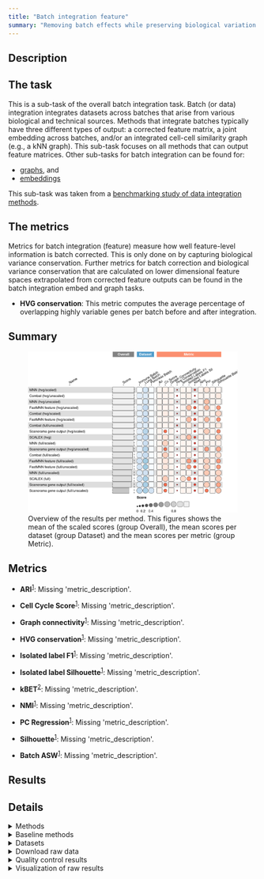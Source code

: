 ```yaml
---
title: "Batch integration feature"
summary: "Removing batch effects while preserving biological variation (feature output)"
---
```


<script src="index_files/libs/htmlwidgets-1.5.4/htmlwidgets.js"></script>
<link href="index_files/libs/datatables-css-0.0.0/datatables-crosstalk.css" rel="stylesheet" />
<script src="index_files/libs/datatables-binding-0.25/datatables.js"></script>
<script src="index_files/libs/jquery-3.6.0/jquery-3.6.0.min.js"></script>
<link href="index_files/libs/dt-core-1.11.3/css/jquery.dataTables.min.css" rel="stylesheet" />
<link href="index_files/libs/dt-core-1.11.3/css/jquery.dataTables.extra.css" rel="stylesheet" />
<script src="index_files/libs/dt-core-1.11.3/js/jquery.dataTables.min.js"></script>
<link href="index_files/libs/dt-ext-select-1.11.3/css/select.dataTables.min.css" rel="stylesheet" />
<script src="index_files/libs/dt-ext-select-1.11.3/js/dataTables.select.min.js"></script>
<link href="index_files/libs/dt-ext-searchpanes-1.11.3/css/searchPanes.dataTables.min.css" rel="stylesheet" />
<script src="index_files/libs/dt-ext-searchpanes-1.11.3/js/dataTables.searchPanes.min.js"></script>
<script src="index_files/libs/jszip-1.11.3/jszip.min.js"></script>
<link href="index_files/libs/dt-ext-buttons-1.11.3/css/buttons.dataTables.min.css" rel="stylesheet" />
<script src="index_files/libs/dt-ext-buttons-1.11.3/js/dataTables.buttons.min.js"></script>
<script src="index_files/libs/dt-ext-buttons-1.11.3/js/buttons.html5.min.js"></script>
<script src="index_files/libs/dt-ext-buttons-1.11.3/js/buttons.colVis.min.js"></script>
<script src="index_files/libs/dt-ext-buttons-1.11.3/js/buttons.print.min.js"></script>
<link href="index_files/libs/crosstalk-1.2.0/css/crosstalk.min.css" rel="stylesheet" />
<script src="index_files/libs/crosstalk-1.2.0/js/crosstalk.min.js"></script>
<script src="index_files/libs/kePrint-0.0.1/kePrint.js"></script>
<link href="index_files/libs/lightable-0.0.1/lightable.css" rel="stylesheet" />


## Description

<!--- TODO: add links --->

## The task

This is a sub-task of the overall batch integration task. Batch (or data) integration
integrates datasets across batches that arise from various biological and technical
sources. Methods that integrate batches typically have three different types of output:
a corrected feature matrix, a joint embedding across batches, and/or an integrated
cell-cell similarity graph (e.g., a kNN graph). This sub-task focuses on all methods
that can output feature matrices. Other sub-tasks for batch integration can be found
for:

-   [graphs](../batch_integration_graph/), and
-   [embeddings](../batch_integration_embed/)

This sub-task was taken from a [benchmarking study of data integration
methods](https://openproblems.bio/bibliography#luecken2022benchmarking).

## The metrics

Metrics for batch integration (feature) measure how well feature-level information is
batch corrected. This is only done on by capturing biological variance conservation.
Further metrics for batch correction and biological variance conservation that are
calculated on lower dimensional feature spaces extrapolated from corrected feature
outputs can be found in the batch integration embed and graph tasks.

-   **HVG conservation**: This metric computes the average percentage of overlapping
    highly variable genes per batch before and after integration.

## Summary

<figure>
<img src="index.markdown_strict_files/figure-markdown_strict/summary-1.png" width="929" alt="Overview of the results per method. This figures shows the mean of the scaled scores (group Overall), the mean scores per dataset (group Dataset) and the mean scores per metric (group Metric)." />
<figcaption aria-hidden="true">Overview of the results per method. This figures shows the mean of the scaled scores (group Overall), the mean scores per dataset (group Dataset) and the mean scores per metric (group Metric).</figcaption>
</figure>

## Metrics

-   **ARI**<sup><a href="/bibliography#luecken2022benchmarking" target="_blank">1</a></sup>: Missing 'metric_description'.

<!-- -->

-   **Cell Cycle Score**<sup><a href="/bibliography#luecken2022benchmarking" target="_blank">1</a></sup>: Missing 'metric_description'.

<!-- -->

-   **Graph connectivity**<sup><a href="/bibliography#luecken2022benchmarking" target="_blank">1</a></sup>: Missing 'metric_description'.

<!-- -->

-   **HVG conservation**<sup><a href="/bibliography#luecken2022benchmarking" target="_blank">1</a></sup>: Missing 'metric_description'.

<!-- -->

-   **Isolated label F1**<sup><a href="/bibliography#luecken2022benchmarking" target="_blank">1</a></sup>: Missing 'metric_description'.

<!-- -->

-   **Isolated label Silhouette**<sup><a href="/bibliography#luecken2022benchmarking" target="_blank">1</a></sup>: Missing 'metric_description'.

<!-- -->

-   **kBET**<sup><a href="/bibliography#bttner2018test" target="_blank">2</a></sup>: Missing 'metric_description'.

<!-- -->

-   **NMI**<sup><a href="/bibliography#luecken2022benchmarking" target="_blank">1</a></sup>: Missing 'metric_description'.

<!-- -->

-   **PC Regression**<sup><a href="/bibliography#luecken2022benchmarking" target="_blank">1</a></sup>: Missing 'metric_description'.

<!-- -->

-   **Silhouette**<sup><a href="/bibliography#luecken2022benchmarking" target="_blank">1</a></sup>: Missing 'metric_description'.

<!-- -->

-   **Batch ASW**<sup><a href="/bibliography#luecken2022benchmarking" target="_blank">1</a></sup>: Missing 'metric_description'.

## Results

<div id="htmlwidget-b4e0e3ae379d12f8e952" style="width:100%;height:auto;" class="datatables html-widget"></div>
<script type="application/json" data-for="htmlwidget-b4e0e3ae379d12f8e952">{"x":{"filter":"none","vertical":false,"extensions":["Select","SearchPanes","Buttons"],"caption":"<caption>Results table of the scores per method, dataset and metric (after scaling). Use the filters to make a custom subselection of methods and datasets. The \"Overall mean\" dataset is the mean value across all datasets.<\/caption>","data":[["Combat (hvg/unscaled) <sup><a href=\"/bibliography#hansen2012removing\" target=\"_blank\">3<\/a><\/sup>","MNN (hvg/scaled) <sup><a href=\"/bibliography#haghverdi2018batch\" target=\"_blank\">4<\/a><\/sup>","FastMNN feature (hvg/unscaled) <sup><a href=\"/bibliography#lun2019fastmnn\" target=\"_blank\">5<\/a><\/sup>","MNN (hvg/unscaled) <sup><a href=\"/bibliography#haghverdi2018batch\" target=\"_blank\">4<\/a><\/sup>","FastMNN feature (hvg/scaled) <sup><a href=\"/bibliography#lun2019fastmnn\" target=\"_blank\">5<\/a><\/sup>","SCALEX (hvg) <sup><a href=\"/bibliography#xiong2021online\" target=\"_blank\">6<\/a><\/sup>","Scanorama gene output (hvg/scaled) <sup><a href=\"/bibliography#hie2019efficient\" target=\"_blank\">7<\/a><\/sup>","Combat (hvg/scaled) <sup><a href=\"/bibliography#hansen2012removing\" target=\"_blank\">3<\/a><\/sup>","FastMNN feature (full/unscaled) <sup><a href=\"/bibliography#lun2019fastmnn\" target=\"_blank\">5<\/a><\/sup>","FastMNN feature (full/scaled) <sup><a href=\"/bibliography#lun2019fastmnn\" target=\"_blank\">5<\/a><\/sup>","Combat (full/unscaled) <sup><a href=\"/bibliography#hansen2012removing\" target=\"_blank\">3<\/a><\/sup>","SCALEX (full) <sup><a href=\"/bibliography#xiong2021online\" target=\"_blank\">6<\/a><\/sup>","Scanorama gene output (hvg/unscaled) <sup><a href=\"/bibliography#hie2019efficient\" target=\"_blank\">7<\/a><\/sup>","MNN (full/scaled) <sup><a href=\"/bibliography#haghverdi2018batch\" target=\"_blank\">4<\/a><\/sup>","MNN (hvg/scaled) <sup><a href=\"/bibliography#haghverdi2018batch\" target=\"_blank\">4<\/a><\/sup>","Combat (full/scaled) <sup><a href=\"/bibliography#hansen2012removing\" target=\"_blank\">3<\/a><\/sup>","Combat (hvg/unscaled) <sup><a href=\"/bibliography#hansen2012removing\" target=\"_blank\">3<\/a><\/sup>","MNN (hvg/unscaled) <sup><a href=\"/bibliography#haghverdi2018batch\" target=\"_blank\">4<\/a><\/sup>","Scanorama gene output (full/scaled) <sup><a href=\"/bibliography#hie2019efficient\" target=\"_blank\">7<\/a><\/sup>","FastMNN feature (hvg/unscaled) <sup><a href=\"/bibliography#lun2019fastmnn\" target=\"_blank\">5<\/a><\/sup>","MNN (hvg/unscaled) <sup><a href=\"/bibliography#haghverdi2018batch\" target=\"_blank\">4<\/a><\/sup>","Combat (hvg/scaled) <sup><a href=\"/bibliography#hansen2012removing\" target=\"_blank\">3<\/a><\/sup>","FastMNN feature (hvg/scaled) <sup><a href=\"/bibliography#lun2019fastmnn\" target=\"_blank\">5<\/a><\/sup>","Combat (full/unscaled) <sup><a href=\"/bibliography#hansen2012removing\" target=\"_blank\">3<\/a><\/sup>","MNN (hvg/scaled) <sup><a href=\"/bibliography#haghverdi2018batch\" target=\"_blank\">4<\/a><\/sup>","Scanorama gene output (hvg/scaled) <sup><a href=\"/bibliography#hie2019efficient\" target=\"_blank\">7<\/a><\/sup>","SCALEX (hvg) <sup><a href=\"/bibliography#xiong2021online\" target=\"_blank\">6<\/a><\/sup>","MNN (full/unscaled) <sup><a href=\"/bibliography#haghverdi2018batch\" target=\"_blank\">4<\/a><\/sup>","MNN (full/scaled) <sup><a href=\"/bibliography#haghverdi2018batch\" target=\"_blank\">4<\/a><\/sup>","MNN (full/scaled) <sup><a href=\"/bibliography#haghverdi2018batch\" target=\"_blank\">4<\/a><\/sup>","Scanorama gene output (hvg/unscaled) <sup><a href=\"/bibliography#hie2019efficient\" target=\"_blank\">7<\/a><\/sup>","Scanorama gene output (hvg/unscaled) <sup><a href=\"/bibliography#hie2019efficient\" target=\"_blank\">7<\/a><\/sup>","FastMNN feature (hvg/unscaled) <sup><a href=\"/bibliography#lun2019fastmnn\" target=\"_blank\">5<\/a><\/sup>","FastMNN feature (hvg/scaled) <sup><a href=\"/bibliography#lun2019fastmnn\" target=\"_blank\">5<\/a><\/sup>","Combat (hvg/scaled) <sup><a href=\"/bibliography#hansen2012removing\" target=\"_blank\">3<\/a><\/sup>","Combat (full/scaled) <sup><a href=\"/bibliography#hansen2012removing\" target=\"_blank\">3<\/a><\/sup>","Scanorama gene output (hvg/scaled) <sup><a href=\"/bibliography#hie2019efficient\" target=\"_blank\">7<\/a><\/sup>","Combat (hvg/unscaled) <sup><a href=\"/bibliography#hansen2012removing\" target=\"_blank\">3<\/a><\/sup>","FastMNN feature (full/scaled) <sup><a href=\"/bibliography#lun2019fastmnn\" target=\"_blank\">5<\/a><\/sup>","Combat (full/unscaled) <sup><a href=\"/bibliography#hansen2012removing\" target=\"_blank\">3<\/a><\/sup>","FastMNN feature (full/unscaled) <sup><a href=\"/bibliography#lun2019fastmnn\" target=\"_blank\">5<\/a><\/sup>","Combat (hvg/unscaled) <sup><a href=\"/bibliography#hansen2012removing\" target=\"_blank\">3<\/a><\/sup>","Combat (full/scaled) <sup><a href=\"/bibliography#hansen2012removing\" target=\"_blank\">3<\/a><\/sup>","MNN (full/unscaled) <sup><a href=\"/bibliography#haghverdi2018batch\" target=\"_blank\">4<\/a><\/sup>","SCALEX (full) <sup><a href=\"/bibliography#xiong2021online\" target=\"_blank\">6<\/a><\/sup>","Combat (full/unscaled) <sup><a href=\"/bibliography#hansen2012removing\" target=\"_blank\">3<\/a><\/sup>","SCALEX (hvg) <sup><a href=\"/bibliography#xiong2021online\" target=\"_blank\">6<\/a><\/sup>","Scanorama gene output (full/scaled) <sup><a href=\"/bibliography#hie2019efficient\" target=\"_blank\">7<\/a><\/sup>","MNN (full/unscaled) <sup><a href=\"/bibliography#haghverdi2018batch\" target=\"_blank\">4<\/a><\/sup>","Scanorama gene output (full/scaled) <sup><a href=\"/bibliography#hie2019efficient\" target=\"_blank\">7<\/a><\/sup>","MNN (hvg/unscaled) <sup><a href=\"/bibliography#haghverdi2018batch\" target=\"_blank\">4<\/a><\/sup>","MNN (hvg/scaled) <sup><a href=\"/bibliography#haghverdi2018batch\" target=\"_blank\">4<\/a><\/sup>","FastMNN feature (full/unscaled) <sup><a href=\"/bibliography#lun2019fastmnn\" target=\"_blank\">5<\/a><\/sup>","FastMNN feature (full/scaled) <sup><a href=\"/bibliography#lun2019fastmnn\" target=\"_blank\">5<\/a><\/sup>","Scanorama gene output (full/unscaled) <sup><a href=\"/bibliography#hie2019efficient\" target=\"_blank\">7<\/a><\/sup>","MNN (full/unscaled) <sup><a href=\"/bibliography#haghverdi2018batch\" target=\"_blank\">4<\/a><\/sup>","Combat (hvg/scaled) <sup><a href=\"/bibliography#hansen2012removing\" target=\"_blank\">3<\/a><\/sup>","SCALEX (full) <sup><a href=\"/bibliography#xiong2021online\" target=\"_blank\">6<\/a><\/sup>","MNN (full/scaled) <sup><a href=\"/bibliography#haghverdi2018batch\" target=\"_blank\">4<\/a><\/sup>","Combat (full/scaled) <sup><a href=\"/bibliography#hansen2012removing\" target=\"_blank\">3<\/a><\/sup>","FastMNN feature (hvg/scaled) <sup><a href=\"/bibliography#lun2019fastmnn\" target=\"_blank\">5<\/a><\/sup>","SCALEX (hvg) <sup><a href=\"/bibliography#xiong2021online\" target=\"_blank\">6<\/a><\/sup>","FastMNN feature (hvg/unscaled) <sup><a href=\"/bibliography#lun2019fastmnn\" target=\"_blank\">5<\/a><\/sup>","Scanorama gene output (full/unscaled) <sup><a href=\"/bibliography#hie2019efficient\" target=\"_blank\">7<\/a><\/sup>","Scanorama gene output (full/unscaled) <sup><a href=\"/bibliography#hie2019efficient\" target=\"_blank\">7<\/a><\/sup>","Scanorama gene output (hvg/unscaled) <sup><a href=\"/bibliography#hie2019efficient\" target=\"_blank\">7<\/a><\/sup>","Scanorama gene output (hvg/scaled) <sup><a href=\"/bibliography#hie2019efficient\" target=\"_blank\">7<\/a><\/sup>","Scanorama gene output (full/scaled) <sup><a href=\"/bibliography#hie2019efficient\" target=\"_blank\">7<\/a><\/sup>","SCALEX (full) <sup><a href=\"/bibliography#xiong2021online\" target=\"_blank\">6<\/a><\/sup>","Scanorama gene output (full/unscaled) <sup><a href=\"/bibliography#hie2019efficient\" target=\"_blank\">7<\/a><\/sup>","FastMNN feature (full/scaled) <sup><a href=\"/bibliography#lun2019fastmnn\" target=\"_blank\">5<\/a><\/sup>","FastMNN feature (full/unscaled) <sup><a href=\"/bibliography#lun2019fastmnn\" target=\"_blank\">5<\/a><\/sup>"],["Pancreas (by batch) <sup><a href=\"/bibliography#luecken2022benchmarking\" target=\"_blank\">1<\/a><\/sup>","Pancreas (by batch) <sup><a href=\"/bibliography#luecken2022benchmarking\" target=\"_blank\">1<\/a><\/sup>","Pancreas (by batch) <sup><a href=\"/bibliography#luecken2022benchmarking\" target=\"_blank\">1<\/a><\/sup>","Pancreas (by batch) <sup><a href=\"/bibliography#luecken2022benchmarking\" target=\"_blank\">1<\/a><\/sup>","Pancreas (by batch) <sup><a href=\"/bibliography#luecken2022benchmarking\" target=\"_blank\">1<\/a><\/sup>","Pancreas (by batch) <sup><a href=\"/bibliography#luecken2022benchmarking\" target=\"_blank\">1<\/a><\/sup>","Pancreas (by batch) <sup><a href=\"/bibliography#luecken2022benchmarking\" target=\"_blank\">1<\/a><\/sup>","Pancreas (by batch) <sup><a href=\"/bibliography#luecken2022benchmarking\" target=\"_blank\">1<\/a><\/sup>","Pancreas (by batch) <sup><a href=\"/bibliography#luecken2022benchmarking\" target=\"_blank\">1<\/a><\/sup>","Pancreas (by batch) <sup><a href=\"/bibliography#luecken2022benchmarking\" target=\"_blank\">1<\/a><\/sup>","Pancreas (by batch) <sup><a href=\"/bibliography#luecken2022benchmarking\" target=\"_blank\">1<\/a><\/sup>","Pancreas (by batch) <sup><a href=\"/bibliography#luecken2022benchmarking\" target=\"_blank\">1<\/a><\/sup>","Pancreas (by batch) <sup><a href=\"/bibliography#luecken2022benchmarking\" target=\"_blank\">1<\/a><\/sup>","Pancreas (by batch) <sup><a href=\"/bibliography#luecken2022benchmarking\" target=\"_blank\">1<\/a><\/sup>","Overall mean","Pancreas (by batch) <sup><a href=\"/bibliography#luecken2022benchmarking\" target=\"_blank\">1<\/a><\/sup>","Overall mean","Overall mean","Pancreas (by batch) <sup><a href=\"/bibliography#luecken2022benchmarking\" target=\"_blank\">1<\/a><\/sup>","Overall mean","Immune (by batch) <sup><a href=\"/bibliography#luecken2022benchmarking\" target=\"_blank\">1<\/a><\/sup>","Overall mean","Overall mean","Overall mean","Immune (by batch) <sup><a href=\"/bibliography#luecken2022benchmarking\" target=\"_blank\">1<\/a><\/sup>","Overall mean","Overall mean","Pancreas (by batch) <sup><a href=\"/bibliography#luecken2022benchmarking\" target=\"_blank\">1<\/a><\/sup>","Immune (by batch) <sup><a href=\"/bibliography#luecken2022benchmarking\" target=\"_blank\">1<\/a><\/sup>","Overall mean","Immune (by batch) <sup><a href=\"/bibliography#luecken2022benchmarking\" target=\"_blank\">1<\/a><\/sup>","Overall mean","Immune (by batch) <sup><a href=\"/bibliography#luecken2022benchmarking\" target=\"_blank\">1<\/a><\/sup>","Immune (by batch) <sup><a href=\"/bibliography#luecken2022benchmarking\" target=\"_blank\">1<\/a><\/sup>","Immune (by batch) <sup><a href=\"/bibliography#luecken2022benchmarking\" target=\"_blank\">1<\/a><\/sup>","Overall mean","Immune (by batch) <sup><a href=\"/bibliography#luecken2022benchmarking\" target=\"_blank\">1<\/a><\/sup>","Immune (by batch) <sup><a href=\"/bibliography#luecken2022benchmarking\" target=\"_blank\">1<\/a><\/sup>","Overall mean","Immune (by batch) <sup><a href=\"/bibliography#luecken2022benchmarking\" target=\"_blank\">1<\/a><\/sup>","Overall mean","Lung (Viera Braga et al.) <sup><a href=\"/bibliography#luecken2022benchmarking\" target=\"_blank\">1<\/a><\/sup>","Immune (by batch) <sup><a href=\"/bibliography#luecken2022benchmarking\" target=\"_blank\">1<\/a><\/sup>","Overall mean","Overall mean","Lung (Viera Braga et al.) <sup><a href=\"/bibliography#luecken2022benchmarking\" target=\"_blank\">1<\/a><\/sup>","Immune (by batch) <sup><a href=\"/bibliography#luecken2022benchmarking\" target=\"_blank\">1<\/a><\/sup>","Immune (by batch) <sup><a href=\"/bibliography#luecken2022benchmarking\" target=\"_blank\">1<\/a><\/sup>","Immune (by batch) <sup><a href=\"/bibliography#luecken2022benchmarking\" target=\"_blank\">1<\/a><\/sup>","Overall mean","Lung (Viera Braga et al.) <sup><a href=\"/bibliography#luecken2022benchmarking\" target=\"_blank\">1<\/a><\/sup>","Lung (Viera Braga et al.) <sup><a href=\"/bibliography#luecken2022benchmarking\" target=\"_blank\">1<\/a><\/sup>","Immune (by batch) <sup><a href=\"/bibliography#luecken2022benchmarking\" target=\"_blank\">1<\/a><\/sup>","Immune (by batch) <sup><a href=\"/bibliography#luecken2022benchmarking\" target=\"_blank\">1<\/a><\/sup>","Pancreas (by batch) <sup><a href=\"/bibliography#luecken2022benchmarking\" target=\"_blank\">1<\/a><\/sup>","Lung (Viera Braga et al.) <sup><a href=\"/bibliography#luecken2022benchmarking\" target=\"_blank\">1<\/a><\/sup>","Lung (Viera Braga et al.) <sup><a href=\"/bibliography#luecken2022benchmarking\" target=\"_blank\">1<\/a><\/sup>","Immune (by batch) <sup><a href=\"/bibliography#luecken2022benchmarking\" target=\"_blank\">1<\/a><\/sup>","Lung (Viera Braga et al.) <sup><a href=\"/bibliography#luecken2022benchmarking\" target=\"_blank\">1<\/a><\/sup>","Lung (Viera Braga et al.) <sup><a href=\"/bibliography#luecken2022benchmarking\" target=\"_blank\">1<\/a><\/sup>","Lung (Viera Braga et al.) <sup><a href=\"/bibliography#luecken2022benchmarking\" target=\"_blank\">1<\/a><\/sup>","Lung (Viera Braga et al.) <sup><a href=\"/bibliography#luecken2022benchmarking\" target=\"_blank\">1<\/a><\/sup>","Lung (Viera Braga et al.) <sup><a href=\"/bibliography#luecken2022benchmarking\" target=\"_blank\">1<\/a><\/sup>","Overall mean","Immune (by batch) <sup><a href=\"/bibliography#luecken2022benchmarking\" target=\"_blank\">1<\/a><\/sup>","Lung (Viera Braga et al.) <sup><a href=\"/bibliography#luecken2022benchmarking\" target=\"_blank\">1<\/a><\/sup>","Lung (Viera Braga et al.) <sup><a href=\"/bibliography#luecken2022benchmarking\" target=\"_blank\">1<\/a><\/sup>","Lung (Viera Braga et al.) <sup><a href=\"/bibliography#luecken2022benchmarking\" target=\"_blank\">1<\/a><\/sup>","Lung (Viera Braga et al.) <sup><a href=\"/bibliography#luecken2022benchmarking\" target=\"_blank\">1<\/a><\/sup>","Lung (Viera Braga et al.) <sup><a href=\"/bibliography#luecken2022benchmarking\" target=\"_blank\">1<\/a><\/sup>","Lung (Viera Braga et al.) <sup><a href=\"/bibliography#luecken2022benchmarking\" target=\"_blank\">1<\/a><\/sup>","Lung (Viera Braga et al.) <sup><a href=\"/bibliography#luecken2022benchmarking\" target=\"_blank\">1<\/a><\/sup>"],[1.41421178157468,1.40534764637933,1.3674781971042,1.35006056485649,1.32673033848456,1.31368663249025,1.31357832914338,1.30343818144119,1.25103113225591,1.25099688761063,1.19433733264177,1.15095759735719,1.12842063263527,1.10711576012678,1.08607960630325,1.08260483212176,1.08077253846598,1.08067853056085,1.03788877144195,1.02422126445654,1.02418784991122,1.02065100638648,1.0163295274102,1.00146196204986,1.00002036466162,0.993609827995084,0.992696130088304,0.97377309158103,0.962334894519414,0.958678427213579,0.954492793847245,0.94182531540565,0.936985895824254,0.935981399671585,0.92822163020069,0.926723428467195,0.926370494542097,0.924940618628399,0.922354148757713,0.922352272666676,0.921722945456932,0.903165215194853,0.902989882663298,0.895319482567168,0.890368088426217,0.887696280841136,0.886326288840002,0.885737998880579,0.880712446361104,0.875197385744644,0.867787176914853,0.852870807868811,0.841034840268441,0.840993299600224,0.836646685561692,0.83147290975937,0.830293207517551,0.82452282686163,0.806584626994542,0.794575570616523,0.786276844074454,0.778075468934655,0.768199700441157,0.764682791327299,0.76189420018599,0.742562519734429,0.740880660299778,0.701965386911408,0.695623841059834,0.695507488234215,0.675072259062283,0.673102863846441],[4.2463505911219,4.2460509936583,4.16521791884088,3.80924767870689,3.78242957213683,4.17049037040938,4.2462040635536,4.25904675056472,3.9750039990404,3.97597707221163,3.35605373574333,4.04006778778548,2.95836544108674,2.9412850577805,2.68483081325473,3.26756247093181,2.49068400651612,2.42111050411484,2.98929042225431,2.56124319840053,2.34511079429542,2.50027342374645,2.48714789685523,2.09766453698209,2.5936896903196,2.58686166355852,2.56173546294993,1.59195424829097,2.31836900263586,2.10640167315651,2.52844114660669,2.18472825684316,2.31977239793454,2.31149357606954,2.20287037484091,2.07876277706533,2.43402490668394,2.09482537227511,2.24786056991712,1.89258038690894,2.24308691521785,1.13087605615135,2.04321060337559,1.31993236619752,2.37501615751616,1.04435948829399,2.29724167478895,2.1619244338172,1.24877273066792,2.07274039472517,1.10897303934222,1.21475175578631,1.64457252074612,1.64639732893669,2.19807826260644,1.11907011963366,1.03890314583373,1.86763579705146,1.05955095905317,0.925515256888596,1.36752054235931,1.21747434365146,1.19873927842616,1.46848990344613,1.14639140440954,1.06737818283605,1.08035602043801,1.06700632810399,1.21734488771155,1.06100004332241,1.12120730860306,1.10968422586702],[1.18162860060994,1.23107222766529,0.877920571469455,1.15559478164981,0.877916836558976,0.973044229035498,0.0626939536776979,0.919794810128592,0.450927855194204,0.45093881714331,1.04037686522911,0.836135529510763,0.0674817932121563,0.766974181346177,0.969109548387962,0.586490750196489,1.15854333201452,1.11196053705993,0.024706772069331,1.03526547473767,1.00057036375725,0.943568231455337,1.03527943190988,1.12087606132263,0.84784742340491,0.340265891873021,0.902102679314381,1.14706138842239,1.03262611533044,0.782235280601715,0.51164181187259,0.348762327257092,0.991400347867989,0.991397918357956,1.03143761200206,0.762348898177902,0.570144031496706,1.1438113774044,0.898384519048369,1.15047319439929,0.898370197020197,1.15019001802922,1.06703430928267,1.04978146653262,0.750368565133024,1.17177812433949,0.82915387065167,0.611356943060274,1.01917080160874,0.33176262061738,1.17971646577272,0.828408994093682,1.21447733576156,1.21452176290963,0.0667255299478932,0.983112209566723,0.879472272235356,0.690176227800762,0.547105545128522,0.633521635054544,1.2365235408127,0.904109938255976,1.23647550487556,0.345967525031245,0.530188599971344,0.467163376686531,0.387959690444659,0.359224146722535,0.724793938087546,0.440988445174498,1.02969297709217,1.02970540010482],[1.25060288376677,1.24977851376309,1.18636441511573,1.25109444559103,1.18206299457814,1.24644386472779,1.23853103337983,1.25095218943072,1.19325792564615,1.19186374211012,1.24858491972335,1.22377868165601,1.23676869941078,1.24921757768983,1.23675004088549,1.2484080791007,1.22598265378209,1.24593281351879,1.23172517584874,1.20327926470792,1.23990422817848,1.21815773565786,1.20087876264653,1.20979121782876,1.21716787300799,1.14643830540782,1.22636784162451,1.24752554151644,1.1889251045604,1.22666665126034,1.12789362543639,1.14449129852937,1.19333994266789,1.1917004749186,1.16491279783268,1.21846199543469,1.12961369563737,1.18712827891995,1.20168367438297,1.17419579752383,1.20095841371362,1.24021679865956,1.16737611105591,1.21577948451204,1.20978306970033,1.2065929362391,1.20816975343587,1.13655127579213,1.17454417358266,1.11072548514202,1.24679976678686,1.24330373588539,1.18498157507183,1.18523715938723,1.08305821018984,1.22526873843702,1.23860821971018,1.18694464948749,1.24185727153078,1.23960179614745,1.22887281844284,1.22448990670986,1.23013343634013,1.01327359137308,0.996547207734565,1.06881157074095,1.07117018720625,0.963900003785178,1.21862587795748,0.960215356194833,1.22795012165157,1.2246357404229],[0.0602988260405549,-0.702241195304162,-0.676093916755603,-0.276414087513341,-0.676093916755603,-0.183564567769477,-0.757875923712873,-0.788153681963714,-0.699039487726788,-0.69957310565635,0.0576307363927426,-0.406083244397012,-0.802174732711738,-0.778014941302028,-0.390267589150774,-0.794023479188901,0.0626443900485215,-0.131685042367127,-0.707577374599787,-0.38258815895963,0.098360655737705,-0.47339454203378,-0.383096894117131,0.0576914319092564,-0.109394703656999,-0.460686585383599,-0.0267494227059932,-0.266808964781217,-0.151639344262295,-0.462786998070161,-0.186633039092055,-0.47895271573245,-0.0977301387137453,-0.098045397225725,-0.176229508196721,-0.475853589929663,-0.176860025220681,0.093001261034048,-0.354921745658307,0.0863808322824716,-0.354509344300508,0.0346330830709616,-0.180643127364439,-0.081191605705107,-0.175329635529846,0.029062727052555,0.276481715006305,-0.173392181588903,0.209962168978562,-0.415316323363454,-0.217001695325745,-0.35916686849116,-0.0135561160151324,-0.0145018915510719,-0.594983991462113,-0.186728021312667,-0.455800435940906,0.186948297604035,-0.458706708646161,-0.45289416323565,-0.375151368370065,-0.173165415354807,-0.373940421409542,-0.38790902274009,-0.192622950819672,-0.448050375393558,-0.447323807217244,-0.364979413901671,-0.306853959796561,-0.376120125938484,-0.350690239767498,-0.350932429159603],[1.32629405388636,1.36763828072223,1.21539788990257,1.27559731351427,1.21289803897184,0.990700645051138,1.34789170781664,1.37119612712648,1.11151712318845,1.11133223747592,1.22070995700835,0.988362869493551,1.31551401032847,1.36032195329892,1.0816648640322,1.36148890162873,1.07315511183696,1.08529640116308,1.3279116950458,0.992882305209362,1.05056026551623,1.0970724558941,1.00245501865687,1.03594605903326,1.07681108861028,1.17027623896266,0.897424982218154,1.26981291535666,1.07111783981406,1.18209720436631,1.0851376821737,1.15512165931708,0.843717606870356,0.844831352818455,1.02205369617899,1.13518355882404,1.06354150511462,0.972954907285125,0.952407716060896,1.00084378732006,0.953082210327323,0.920216374339406,0.967881916054827,1.14722458193599,0.817841296740258,0.886284432771364,0.787124068012414,1.04075067468229,1.08584200732316,1.14953324053465,0.929731624458729,0.800545222764098,0.937238606313572,0.935076070289708,1.10792571098065,1.08601882312815,0.897967544376823,0.939225466024995,1.11485181998595,1.07617985878855,0.949635664180321,0.91445023359091,0.919531418855158,1.08737484202468,1.08981517531417,1.06471328544907,1.09939550395672,1.07993735187585,0.525935554702228,1.06438363977921,0.810814840417061,0.810490901479944],[1.58145621898583,2.15264991009201,1.26826366465688,1.83878967192086,1.26826663646538,1.20719904618938,2.56098247820657,1.40709177757815,1.00207563992163,1.00205173395769,1.18863637025898,0.770859002877142,2.0696597014173,1.66807689411949,1.24881721747255,1.25095640950242,0.972776287784597,1.15814179303408,2.03785963577242,0.678797295000701,0.945706781804232,1.03642195118458,0.678887523670344,0.926173596873904,0.796870468956888,1.43748885730249,0.657382702069368,1.44304230779139,0.696260047677354,1.08653125090048,1.0103746275628,1.38869375572095,0.693611688999004,0.69361333592606,0.801332900357263,0.964702114077629,0.847478348483385,0.665397607752949,0.545661778763322,0.76145834075322,0.545470786378298,0.671475036615018,0.771526211051269,0.997015013256537,0.510528527464042,0.828426079609514,0.467276687395651,0.797997661613514,0.918864291204591,1.26879776464173,0.689928925377135,0.796931273368763,0.641532387027727,0.641640344937822,1.53448564427667,0.629138440773627,0.90084117561833,0.512704641950067,0.895256810904589,0.871623721679197,0.0747825986195943,0.297672372623071,0.07451653134622,1.154081102452,0.982524072907172,1.08604693818276,0.90400574521752,0.970535996539246,0.248021937564916,0.945233590172146,-0.00670674260554374,-0.00719566781446208],[0.114556633252919,0.136992067342659,0.373771226454211,0.141268868790754,0.37174011274132,0.251251941668108,0.260751351819999,0.194326929494534,0.335568683616592,0.336524453196645,0.115078136354557,0.291205056757083,0.21581671083009,0.182227133767361,0.119560093570806,0.165789645954258,0.0635703669277414,0.114563875802961,0.192260504957502,0.261132749756934,0.146641985552641,0.102540267513074,0.260342151092477,0.0713569315077038,0.138059674290133,0.193397663030899,0.180244247472424,0.113974332562896,0.142012182659191,0.121991343419785,0.137450042979925,0.134098834520775,0.257205598625383,0.254775589029399,0.0518150050822713,0.0892861764960073,0.184355706619599,0.0222088029074904,0.272365552451232,0.04728057380445,0.272745217499905,0.0539456646228144,0.0667043883118414,0.0858534639430155,0.191222797472251,0.0517120843641043,0.0583142206680903,0.192186239489637,0.117657412514789,0.171411702441265,0.0557807730654893,0.083628539079625,0.327213927027397,0.327614300931636,0.148835826828008,0.0259286467513622,0.0614788679624151,0.0725268804021361,0.0417347138328026,0.0353644952219224,0.154510751506713,0.231166580081072,0.152421424191207,0.135178504314637,0.185561318964276,0.049029749752309,0.135085930653099,0.129788362876656,0.209936455257533,0.0711383671516262,0.152957903225415,0.155453041855726],[1.53091961749888,1.53947832429612,1.47360266276194,1.48085239373788,1.41696672286769,1.4931599527071,1.53435618928756,1.54660621889563,1.40358512351247,1.40336411866651,1.36542553150384,1.40839167138767,1.40014359742461,1.2577129902713,1.2709203380561,1.34928463856456,1.2368020714626,1.25555883731686,1.28723709585816,1.22802902622243,1.23204465713271,1.24736164096754,1.20928812684526,1.16261873084971,1.24111195682834,1.24837271362133,1.20334764690938,1.09038274693051,1.2218312701729,1.15979144363628,1.26997866732044,1.23063906007439,1.18456519339276,1.18503138797354,1.17762794905077,1.1468463634565,1.2169644334323,1.15749568459815,1.15110692625318,1.12694407005912,1.14830094340028,1.02199091229077,1.10832291234362,1.06443077226122,1.1426920806672,0.99548659098618,1.14100876253937,1.13088447683509,1.0511937228329,1.12622575570429,1.05377946107998,1.03217073304384,1.04095395186501,1.04124822900566,1.18285979921258,1.05171584702026,1.01785075495623,1.0681526465164,0.999830070464647,0.982931539461319,1.02586626969454,0.975874225481677,1.02591922251258,1.08814199307009,1.04991767051487,1.0217949154781,0.993797518144137,0.960555694419606,0.951531924097535,1.03164850948281,1.00870843108735,1.00036375482335],[1.00087024199831,0.841665785463052,0.700785731821243,0.671088408126597,0.700810871187828,0.999282422111672,0.739602772560841,1.0009136126271,0.865011019839992,0.865028382913102,1.00088614793893,1.00067096912999,0.5298263585811,0.949321549066908,0.872136523944118,1.0009136126271,1.0006323565061,0.689240967485291,0.704600599154217,0.671071098809233,0.864968493860892,1.000664637869,0.671072912163939,1.00061161506581,0.924927007848704,0.75113046608137,0.998975609374905,0.722511815118648,0.953731007481375,0.940983073347715,0.800381572029005,0.544068102631941,0.860177030138464,0.860174448352152,1.0003279497291,1.00066463786759,0.900559287732657,1.00031963797116,0.771409352112962,1.00029653868001,0.771402131253104,1.00070718954884,1.0003279497291,0.725354708821336,1.00018265737173,1.0006521585785,0.997319669976541,0.917268819099382,0.857032807164006,0.748681733607026,0.531666000468385,0.849816778520597,0.81139276414471,0.811380379993204,0.277553962729856,0.596519504181354,1.0007523512508,0.999305332559468,0.919896663494862,1.00075235124658,0.452233416951838,1.0003247360365,0.452250534467992,0.386247820929438,0.630813167265507,0.301996377285718,0.613229337950611,0.624175782567479,1.00057167042574,0.250376332792953,0.637819293432581,0.63780260977461],[2.25091368251835,2.33530224746123,4.1686276532236,2.44387284888444,4.16863135161524,2.43391924418025,2.97065819351444,2.33512534106105,3.7074141759968,3.70746985733762,1.61139006001771,1.63186271241481,2.78580620982558,1.61772386390289,1.80318060478775,1.62789865297385,1.68234835052225,1.91728948991086,1.74153060609139,2.50067144018798,1.5640335396427,1.76000616096768,2.50069706370336,1.43697346732023,1.48070589975531,2.0428069060397,1.56748453856313,1.71107085799912,1.36090794402747,1.42052669390951,1.77479992638751,2.10119166308677,1.58099082952896,1.58099770414769,1.3692304038124,1.43894902442869,1.59683690295336,1.27146243416732,1.92479455654948,1.36121135416665,1.92478855178689,1.52466893488108,1.36175846567779,1.54166810004734,1.1970820209183,1.33831898777632,1.22092077793649,1.46684095241277,1.40969873528257,1.47970200261791,1.74396208120545,1.5935336671467,0.975680341042883,0.975652688082134,1.61390743192828,1.50423470686031,1.57566273802957,1.04240751465346,1.28294827379817,1.32718995463443,1.75246213534715,1.04761359357264,1.75239583781138,1.40662821024385,1.30866412447386,1.74296885304723,1.56092562165131,1.23073444934957,0.916975835686613,1.29731307432942,1.09126112422869,1.09127113832097],[1.01243824764163,1.0604369550128,0.288402350655271,1.05967389001217,0.288404502962562,0.868625809081944,0.245565800472837,0.840919920909857,0.416020396585155,0.41598845436076,0.932938198888579,0.875282534313576,0.635419169582938,0.963427101453264,1.05017321409486,0.843883471048396,0.921358995724231,1.02005365912983,0.587231353409332,0.516650214948785,0.778164583545164,0.794489107029414,0.516672808085456,0.89637793385512,0.792427631912692,0.473355987451708,0.751341143181154,0.640976818183512,0.751542669616795,0.981025082820893,0.439954669042698,0.607236227213068,0.479794356755192,0.479825006019767,0.565058751517853,0.834605757240435,0.423416647029811,0.565741440596693,0.53514273645361,0.544210123435397,0.535256377729298,1.18589729893437,0.559388969778095,0.782665956436342,0.774661435234945,1.21198547924138,0.466577976828674,0.460748692472983,0.595098058812245,0.582906866523118,1.22232250383216,1.29765505535908,0.486895949967165,0.486659922679816,0.584667153940511,1.11192299231327,0.977488648660532,0.503723641427659,1.22810547739262,1.10054483089481,0.781788915274039,0.918819643632843,0.781753937435891,0.714036234455241,0.653036411310266,0.74633484301357,0.751085514852476,0.700740553687039,0.9449781299636,0.904405138114945,0.702779832320254,0.702852786635575],[1899,2701,2249,2572,2269,3171,2481,2192,1749,1809,2192,14028,2339,21511,2458.33333333333,2552,2136,2752.33333333333,3249,2273.33333333333,2922,2167.33333333333,2297.33333333333,1775,2733,2708,2851.33333333333,2640,16180,18413.3333333333,2350,2374.33333333333,2262,2241,2130,2098,2582,2180,1982.33333333333,1632,1880.66666666667,2329,1811,7610,12620.3333333333,1501,2682,2990,15420,3999.66666666667,2763,1941,1993,1967,2350,4770,2180,9755,17549,1931,2382,2701,2309,3427,5201,2434,3061,5760,14078,2730,2171,1900],[164.4,488.2,145,591.3,134.3,1049.4,415.8,330.8,123.3,249.3,213.7,2469.9,477.6,1433.3,1175.1,259.7,240.233333333333,1116.26666666667,1150.2,186.033333333333,1223.7,306.8,170.9,692.7,1603.4,440.966666666667,1286.46666666667,2561.4,3640.5,2844.63333333333,572.3,452.133333333333,228.9,222.3,427,641.233333333333,313.4,333.1,221.466666666667,857,176.733333333333,223.2,1036.7,3150.46666666667,2480.56666666667,1007.4,1410.8,512.7,2358.7,991.3,1533.8,1433.7,180.9,217.1,1429.4,4531.3,162.6,2527.9,3460.1,627.3,156.1,1399.2,184.2,1645.26666666667,1767.9,306.5,593.7,1311,2443.9,1738.5,198,226],[3.125,33.30078125,5.17578125,92.578125,5.2734375,19.43359375,5.2734375,3.7109375,17.28515625,21.97265625,13.4765625,28.80859375,4.58984375,489.94140625,48.9583333333333,15.4296875,4.23177083333333,66.30859375,30.078125,7.03124999967448,19.62890625,4.98046875,7.48697916666667,17.0572916666667,25.9765625,6.90104166666667,20.5729166666667,187.3046875,584.47265625,593.45703125,7.421875,5.76171875,7.91015625,8.88671875,5.37109375,21.4192708333333,7.8125,4.6875,29.3619791666667,17.1875,22.9166666666667,4.8828125,23.046875,332.161458333333,26.3346354166667,20.5078125,18.45703125,41.796875,361.71875,36.71875,86.71875,87.59765625,23.4375,28.61328125,27.05078125,447.4609375,5.859375,24.0234375,705.95703125,25.78125,8.30078125,23.828125,8.00781249902344,23.7630208333333,18.9453125,5.2734375,7.6171875,38.28125,26.171875,25.29296875,37.5,28.02734375]],"container":"<table class=\"stripe compact\">\n  <thead>\n    <tr>\n      <th>Method<\/th>\n      <th>Dataset<\/th>\n      <th>Mean score<\/th>\n      <th>ARI<\/th>\n      <th>Cell Cycle Score<\/th>\n      <th>Graph connectivity<\/th>\n      <th>HVG conservation<\/th>\n      <th>Isolated label F1<\/th>\n      <th>Isolated label Silhouette<\/th>\n      <th>kBET<\/th>\n      <th>NMI<\/th>\n      <th>PC Regression<\/th>\n      <th>Silhouette<\/th>\n      <th>Batch ASW<\/th>\n      <th>Runtime (s)<\/th>\n      <th>CPU (%)<\/th>\n      <th>Memory (GB)<\/th>\n    <\/tr>\n  <\/thead>\n<\/table>","options":{"dom":"Bt","paging":false,"columnDefs":[{"targets":15,"render":"function(data, type, row, meta) {\n    return type !== 'display' ? data : DTWidget.formatRound(data, 0, 3, \",\", \".\", null);\n  }"},{"targets":14,"render":"function(data, type, row, meta) {\n    return type !== 'display' ? data : DTWidget.formatRound(data, 0, 3, \",\", \".\", null);\n  }"},{"targets":16,"render":"function(data, type, row, meta) {\n    return type !== 'display' ? data : DTWidget.formatRound(data, 2, 3, \",\", \".\", null);\n  }"},{"targets":2,"render":"function(data, type, row, meta) {\n    return type !== 'display' ? data : DTWidget.formatRound(data, 2, 3, \",\", \".\", null);\n  }"},{"targets":3,"render":"function(data, type, row, meta) {\n    return type !== 'display' ? data : DTWidget.formatRound(data, 2, 3, \",\", \".\", null);\n  }"},{"targets":4,"render":"function(data, type, row, meta) {\n    return type !== 'display' ? data : DTWidget.formatRound(data, 2, 3, \",\", \".\", null);\n  }"},{"targets":5,"render":"function(data, type, row, meta) {\n    return type !== 'display' ? data : DTWidget.formatRound(data, 2, 3, \",\", \".\", null);\n  }"},{"targets":6,"render":"function(data, type, row, meta) {\n    return type !== 'display' ? data : DTWidget.formatRound(data, 2, 3, \",\", \".\", null);\n  }"},{"targets":7,"render":"function(data, type, row, meta) {\n    return type !== 'display' ? data : DTWidget.formatRound(data, 2, 3, \",\", \".\", null);\n  }"},{"targets":8,"render":"function(data, type, row, meta) {\n    return type !== 'display' ? data : DTWidget.formatRound(data, 2, 3, \",\", \".\", null);\n  }"},{"targets":9,"render":"function(data, type, row, meta) {\n    return type !== 'display' ? data : DTWidget.formatRound(data, 2, 3, \",\", \".\", null);\n  }"},{"targets":10,"render":"function(data, type, row, meta) {\n    return type !== 'display' ? data : DTWidget.formatRound(data, 2, 3, \",\", \".\", null);\n  }"},{"targets":11,"render":"function(data, type, row, meta) {\n    return type !== 'display' ? data : DTWidget.formatRound(data, 2, 3, \",\", \".\", null);\n  }"},{"targets":12,"render":"function(data, type, row, meta) {\n    return type !== 'display' ? data : DTWidget.formatRound(data, 2, 3, \",\", \".\", null);\n  }"},{"targets":13,"render":"function(data, type, row, meta) {\n    return type !== 'display' ? data : DTWidget.formatRound(data, 2, 3, \",\", \".\", null);\n  }"},{"searchPanes":{"show":false},"targets":[2,3,4,5,6,7,8,9,10,11,12,13,14,15,16]},{"searchPanes":{"preSelect":"Overall mean"},"targets":1},{"className":"dt-right","targets":[2,3,4,5,6,7,8,9,10,11,12,13,14,15,16]}],"buttons":["searchPanes","csv","excel"],"language":{"searchPanes":{"collapse":"Filter datasets / methods"}},"scrollX":true,"order":[],"autoWidth":false,"orderClasses":false}},"evals":["options.columnDefs.0.render","options.columnDefs.1.render","options.columnDefs.2.render","options.columnDefs.3.render","options.columnDefs.4.render","options.columnDefs.5.render","options.columnDefs.6.render","options.columnDefs.7.render","options.columnDefs.8.render","options.columnDefs.9.render","options.columnDefs.10.render","options.columnDefs.11.render","options.columnDefs.12.render","options.columnDefs.13.render","options.columnDefs.14.render"],"jsHooks":[]}</script>

## Details

<details>
<summary>
Methods
</summary>

-   **Random Integration by Batch**<sup><a href="/bibliography#openproblems" target="_blank">8</a></sup>: Missing 'method_description'. Links: [Docs](https://github.com/openproblems-bio/openproblems).

<!-- -->

-   **Random Integration by Celltype**<sup><a href="/bibliography#openproblems" target="_blank">8</a></sup>: Missing 'method_description'. Links: [Docs](https://github.com/openproblems-bio/openproblems).

<!-- -->

-   **Combat (full/scaled)**<sup><a href="/bibliography#hansen2012removing" target="_blank">3</a></sup>: Missing 'method_description'. Links: [Docs](https://scanpy.readthedocs.io/en/stable/api/scanpy.pp.combat.html).

<!-- -->

-   **Combat (full/unscaled)**<sup><a href="/bibliography#hansen2012removing" target="_blank">3</a></sup>: Missing 'method_description'. Links: [Docs](https://scanpy.readthedocs.io/en/stable/api/scanpy.pp.combat.html).

<!-- -->

-   **Combat (hvg/scaled)**<sup><a href="/bibliography#hansen2012removing" target="_blank">3</a></sup>: Missing 'method_description'. Links: [Docs](https://scanpy.readthedocs.io/en/stable/api/scanpy.pp.combat.html).

<!-- -->

-   **Combat (hvg/unscaled)**<sup><a href="/bibliography#hansen2012removing" target="_blank">3</a></sup>: Missing 'method_description'. Links: [Docs](https://scanpy.readthedocs.io/en/stable/api/scanpy.pp.combat.html).

<!-- -->

-   **FastMNN feature (full/scaled)**<sup><a href="/bibliography#lun2019fastmnn" target="_blank">5</a></sup>: Missing 'method_description'. Links: [Docs](https://doi.org/doi:10.18129/B9.bioc.batchelor).

<!-- -->

-   **FastMNN feature (full/unscaled)**<sup><a href="/bibliography#lun2019fastmnn" target="_blank">5</a></sup>: Missing 'method_description'. Links: [Docs](https://doi.org/doi:10.18129/B9.bioc.batchelor).

<!-- -->

-   **FastMNN feature (hvg/scaled)**<sup><a href="/bibliography#lun2019fastmnn" target="_blank">5</a></sup>: Missing 'method_description'. Links: [Docs](https://doi.org/doi:10.18129/B9.bioc.batchelor).

<!-- -->

-   **FastMNN feature (hvg/unscaled)**<sup><a href="/bibliography#lun2019fastmnn" target="_blank">5</a></sup>: Missing 'method_description'. Links: [Docs](https://doi.org/doi:10.18129/B9.bioc.batchelor).

<!-- -->

-   **MNN (full/scaled)**<sup><a href="/bibliography#haghverdi2018batch" target="_blank">4</a></sup>: Missing 'method_description'. Links: [Docs](https://github.com/chriscainx/mnnpy).

<!-- -->

-   **MNN (full/unscaled)**<sup><a href="/bibliography#haghverdi2018batch" target="_blank">4</a></sup>: Missing 'method_description'. Links: [Docs](https://github.com/chriscainx/mnnpy).

<!-- -->

-   **MNN (hvg/scaled)**<sup><a href="/bibliography#haghverdi2018batch" target="_blank">4</a></sup>: Missing 'method_description'. Links: [Docs](https://github.com/chriscainx/mnnpy).

<!-- -->

-   **MNN (hvg/unscaled)**<sup><a href="/bibliography#haghverdi2018batch" target="_blank">4</a></sup>: Missing 'method_description'. Links: [Docs](https://github.com/chriscainx/mnnpy).

<!-- -->

-   **No Integration**<sup><a href="/bibliography#openproblems" target="_blank">8</a></sup>: Missing 'method_description'. Links: [Docs](https://github.com/openproblems-bio/openproblems).

<!-- -->

-   **Random Integration**<sup><a href="/bibliography#openproblems" target="_blank">8</a></sup>: Missing 'method_description'. Links: [Docs](https://github.com/openproblems-bio/openproblems).

<!-- -->

-   **SCALEX (full)**<sup><a href="/bibliography#xiong2021online" target="_blank">6</a></sup>: Missing 'method_description'. Links: [Docs](https://github.com/jsxlei/SCALEX).

<!-- -->

-   **SCALEX (hvg)**<sup><a href="/bibliography#xiong2021online" target="_blank">6</a></sup>: Missing 'method_description'. Links: [Docs](https://github.com/jsxlei/SCALEX).

<!-- -->

-   **Scanorama gene output (full/scaled)**<sup><a href="/bibliography#hie2019efficient" target="_blank">7</a></sup>: Missing 'method_description'. Links: [Docs](https://github.com/brianhie/scanorama).

<!-- -->

-   **Scanorama gene output (full/unscaled)**<sup><a href="/bibliography#hie2019efficient" target="_blank">7</a></sup>: Missing 'method_description'. Links: [Docs](https://github.com/brianhie/scanorama).

<!-- -->

-   **Scanorama gene output (hvg/scaled)**<sup><a href="/bibliography#hie2019efficient" target="_blank">7</a></sup>: Missing 'method_description'. Links: [Docs](https://github.com/brianhie/scanorama).

<!-- -->

-   **Scanorama gene output (hvg/unscaled)**<sup><a href="/bibliography#hie2019efficient" target="_blank">7</a></sup>: Missing 'method_description'. Links: [Docs](https://github.com/brianhie/scanorama).

</details>
<details>
<summary>
Baseline methods
</summary>

-   **Random Integration by Batch**: Missing 'method_description'.

<!-- -->

-   **Random Integration by Celltype**: Missing 'method_description'.

<!-- -->

-   **No Integration**: Missing 'method_description'.

<!-- -->

-   **Random Integration**: Missing 'method_description'.

</details>
<details>
<summary>
Datasets
</summary>

-   **Immune (by batch)**<sup><a href="/bibliography#luecken2022benchmarking" target="_blank">1</a></sup>: Missing 'dataset_description'.

<!-- -->

-   **Lung (Viera Braga et al.)**<sup><a href="/bibliography#luecken2022benchmarking" target="_blank">1</a></sup>: Missing 'dataset_description'.

<!-- -->

-   **Pancreas (by batch)**<sup><a href="/bibliography#luecken2022benchmarking" target="_blank">1</a></sup>: Missing 'dataset_description'.

</details>
<details>
<summary>
Download raw data
</summary>

<a href="data/task_info.json" class="btn btn-secondary">Task info</a>
<a href="data/method_info.json" class="btn btn-secondary">Method info</a>
<a href="data/metric_info.json" class="btn btn-secondary">Metric info</a>
<a href="data/dataset_info.json" class="btn btn-secondary">Dataset info</a>
<a href="data/results.json" class="btn btn-secondary">Results</a>
<a href="data/quality_control.json" class="btn btn-secondary">Quality control</a>

</details>
<details>
<summary>
Quality control results
</summary>
<table class="table lightable-paper" style='margin-left: auto; margin-right: auto; font-family: "Arial Narrow", arial, helvetica, sans-serif; margin-left: auto; margin-right: auto;'>
 <thead>
  <tr>
   <th style="text-align:left;"> Category </th>
   <th style="text-align:left;"> Name </th>
   <th style="text-align:right;"> Value </th>
   <th style="text-align:left;"> Condition </th>
   <th style="text-align:left;"> Severity </th>
  </tr>
 </thead>
<tbody>
  <tr>
   <td style="text-align:left;" data-toggle="tooltip" data-container="body" data-placement="right" title="Dataset metadata field 'dataset_description' should be defined
  Task id: batch_integration_feature
  Field: dataset_description
"> Dataset info </td>
   <td style="text-align:left;" data-toggle="tooltip" data-container="body" data-placement="right" title="Dataset metadata field 'dataset_description' should be defined
  Task id: batch_integration_feature
  Field: dataset_description
"> Pct 'dataset_description' missing </td>
   <td style="text-align:right;" data-toggle="tooltip" data-container="body" data-placement="right" title="Dataset metadata field 'dataset_description' should be defined
  Task id: batch_integration_feature
  Field: dataset_description
"> 1.000000 </td>
   <td style="text-align:left;" data-toggle="tooltip" data-container="body" data-placement="right" title="Dataset metadata field 'dataset_description' should be defined
  Task id: batch_integration_feature
  Field: dataset_description
"> percent_missing(dataset_info, field) </td>
   <td style="text-align:left;color: red !important;" data-toggle="tooltip" data-container="body" data-placement="right" title="Dataset metadata field 'dataset_description' should be defined
  Task id: batch_integration_feature
  Field: dataset_description
"> ✗✗ </td>
  </tr>
  <tr>
   <td style="text-align:left;" data-toggle="tooltip" data-container="body" data-placement="right" title="Method metadata field 'method_description' should be defined
  Task id: batch_integration_feature
  Field: method_description
"> Method info </td>
   <td style="text-align:left;" data-toggle="tooltip" data-container="body" data-placement="right" title="Method metadata field 'method_description' should be defined
  Task id: batch_integration_feature
  Field: method_description
"> Pct 'method_description' missing </td>
   <td style="text-align:right;" data-toggle="tooltip" data-container="body" data-placement="right" title="Method metadata field 'method_description' should be defined
  Task id: batch_integration_feature
  Field: method_description
"> 1.000000 </td>
   <td style="text-align:left;" data-toggle="tooltip" data-container="body" data-placement="right" title="Method metadata field 'method_description' should be defined
  Task id: batch_integration_feature
  Field: method_description
"> percent_missing(method_info, field) </td>
   <td style="text-align:left;color: red !important;" data-toggle="tooltip" data-container="body" data-placement="right" title="Method metadata field 'method_description' should be defined
  Task id: batch_integration_feature
  Field: method_description
"> ✗✗ </td>
  </tr>
  <tr>
   <td style="text-align:left;" data-toggle="tooltip" data-container="body" data-placement="right" title="Metric metadata field 'metric_description' should be defined
  Task id: batch_integration_feature
  Field: metric_description
"> Metric info </td>
   <td style="text-align:left;" data-toggle="tooltip" data-container="body" data-placement="right" title="Metric metadata field 'metric_description' should be defined
  Task id: batch_integration_feature
  Field: metric_description
"> Pct 'metric_description' missing </td>
   <td style="text-align:right;" data-toggle="tooltip" data-container="body" data-placement="right" title="Metric metadata field 'metric_description' should be defined
  Task id: batch_integration_feature
  Field: metric_description
"> 1.000000 </td>
   <td style="text-align:left;" data-toggle="tooltip" data-container="body" data-placement="right" title="Metric metadata field 'metric_description' should be defined
  Task id: batch_integration_feature
  Field: metric_description
"> percent_missing(metric_info, field) </td>
   <td style="text-align:left;color: red !important;" data-toggle="tooltip" data-container="body" data-placement="right" title="Metric metadata field 'metric_description' should be defined
  Task id: batch_integration_feature
  Field: metric_description
"> ✗✗ </td>
  </tr>
  <tr>
   <td style="text-align:left;" data-toggle="tooltip" data-container="body" data-placement="right" title="Method combat_hvg_scaled performs a lot better than baselines.
  Task id: batch_integration_feature
  Method id: combat_hvg_scaled
  Metric id: ari
  Best score: 4.259046750564723%
"> Scaling </td>
   <td style="text-align:left;" data-toggle="tooltip" data-container="body" data-placement="right" title="Method combat_hvg_scaled performs a lot better than baselines.
  Task id: batch_integration_feature
  Method id: combat_hvg_scaled
  Metric id: ari
  Best score: 4.259046750564723%
"> Best score combat_hvg_scaled ari </td>
   <td style="text-align:right;" data-toggle="tooltip" data-container="body" data-placement="right" title="Method combat_hvg_scaled performs a lot better than baselines.
  Task id: batch_integration_feature
  Method id: combat_hvg_scaled
  Metric id: ari
  Best score: 4.259046750564723%
"> 4.259047 </td>
   <td style="text-align:left;" data-toggle="tooltip" data-container="body" data-placement="right" title="Method combat_hvg_scaled performs a lot better than baselines.
  Task id: batch_integration_feature
  Method id: combat_hvg_scaled
  Metric id: ari
  Best score: 4.259046750564723%
"> best_score &lt;= 2 </td>
   <td style="text-align:left;color: red !important;" data-toggle="tooltip" data-container="body" data-placement="right" title="Method combat_hvg_scaled performs a lot better than baselines.
  Task id: batch_integration_feature
  Method id: combat_hvg_scaled
  Metric id: ari
  Best score: 4.259046750564723%
"> ✗✗ </td>
  </tr>
  <tr>
   <td style="text-align:left;" data-toggle="tooltip" data-container="body" data-placement="right" title="Method combat_hvg_unscaled performs a lot better than baselines.
  Task id: batch_integration_feature
  Method id: combat_hvg_unscaled
  Metric id: ari
  Best score: 4.2463505911218995%
"> Scaling </td>
   <td style="text-align:left;" data-toggle="tooltip" data-container="body" data-placement="right" title="Method combat_hvg_unscaled performs a lot better than baselines.
  Task id: batch_integration_feature
  Method id: combat_hvg_unscaled
  Metric id: ari
  Best score: 4.2463505911218995%
"> Best score combat_hvg_unscaled ari </td>
   <td style="text-align:right;" data-toggle="tooltip" data-container="body" data-placement="right" title="Method combat_hvg_unscaled performs a lot better than baselines.
  Task id: batch_integration_feature
  Method id: combat_hvg_unscaled
  Metric id: ari
  Best score: 4.2463505911218995%
"> 4.246351 </td>
   <td style="text-align:left;" data-toggle="tooltip" data-container="body" data-placement="right" title="Method combat_hvg_unscaled performs a lot better than baselines.
  Task id: batch_integration_feature
  Method id: combat_hvg_unscaled
  Metric id: ari
  Best score: 4.2463505911218995%
"> best_score &lt;= 2 </td>
   <td style="text-align:left;color: red !important;" data-toggle="tooltip" data-container="body" data-placement="right" title="Method combat_hvg_unscaled performs a lot better than baselines.
  Task id: batch_integration_feature
  Method id: combat_hvg_unscaled
  Metric id: ari
  Best score: 4.2463505911218995%
"> ✗✗ </td>
  </tr>
  <tr>
   <td style="text-align:left;" data-toggle="tooltip" data-container="body" data-placement="right" title="Method scanorama_feature_hvg_scaled performs a lot better than baselines.
  Task id: batch_integration_feature
  Method id: scanorama_feature_hvg_scaled
  Metric id: ari
  Best score: 4.2462040635536%
"> Scaling </td>
   <td style="text-align:left;" data-toggle="tooltip" data-container="body" data-placement="right" title="Method scanorama_feature_hvg_scaled performs a lot better than baselines.
  Task id: batch_integration_feature
  Method id: scanorama_feature_hvg_scaled
  Metric id: ari
  Best score: 4.2462040635536%
"> Best score scanorama_feature_hvg_scaled ari </td>
   <td style="text-align:right;" data-toggle="tooltip" data-container="body" data-placement="right" title="Method scanorama_feature_hvg_scaled performs a lot better than baselines.
  Task id: batch_integration_feature
  Method id: scanorama_feature_hvg_scaled
  Metric id: ari
  Best score: 4.2462040635536%
"> 4.246204 </td>
   <td style="text-align:left;" data-toggle="tooltip" data-container="body" data-placement="right" title="Method scanorama_feature_hvg_scaled performs a lot better than baselines.
  Task id: batch_integration_feature
  Method id: scanorama_feature_hvg_scaled
  Metric id: ari
  Best score: 4.2462040635536%
"> best_score &lt;= 2 </td>
   <td style="text-align:left;color: red !important;" data-toggle="tooltip" data-container="body" data-placement="right" title="Method scanorama_feature_hvg_scaled performs a lot better than baselines.
  Task id: batch_integration_feature
  Method id: scanorama_feature_hvg_scaled
  Metric id: ari
  Best score: 4.2462040635536%
"> ✗✗ </td>
  </tr>
  <tr>
   <td style="text-align:left;" data-toggle="tooltip" data-container="body" data-placement="right" title="Method mnn_hvg_scaled performs a lot better than baselines.
  Task id: batch_integration_feature
  Method id: mnn_hvg_scaled
  Metric id: ari
  Best score: 4.246050993658297%
"> Scaling </td>
   <td style="text-align:left;" data-toggle="tooltip" data-container="body" data-placement="right" title="Method mnn_hvg_scaled performs a lot better than baselines.
  Task id: batch_integration_feature
  Method id: mnn_hvg_scaled
  Metric id: ari
  Best score: 4.246050993658297%
"> Best score mnn_hvg_scaled ari </td>
   <td style="text-align:right;" data-toggle="tooltip" data-container="body" data-placement="right" title="Method mnn_hvg_scaled performs a lot better than baselines.
  Task id: batch_integration_feature
  Method id: mnn_hvg_scaled
  Metric id: ari
  Best score: 4.246050993658297%
"> 4.246051 </td>
   <td style="text-align:left;" data-toggle="tooltip" data-container="body" data-placement="right" title="Method mnn_hvg_scaled performs a lot better than baselines.
  Task id: batch_integration_feature
  Method id: mnn_hvg_scaled
  Metric id: ari
  Best score: 4.246050993658297%
"> best_score &lt;= 2 </td>
   <td style="text-align:left;color: red !important;" data-toggle="tooltip" data-container="body" data-placement="right" title="Method mnn_hvg_scaled performs a lot better than baselines.
  Task id: batch_integration_feature
  Method id: mnn_hvg_scaled
  Metric id: ari
  Best score: 4.246050993658297%
"> ✗✗ </td>
  </tr>
  <tr>
   <td style="text-align:left;" data-toggle="tooltip" data-container="body" data-placement="right" title="Method scalex_hvg performs a lot better than baselines.
  Task id: batch_integration_feature
  Method id: scalex_hvg
  Metric id: ari
  Best score: 4.170490370409384%
"> Scaling </td>
   <td style="text-align:left;" data-toggle="tooltip" data-container="body" data-placement="right" title="Method scalex_hvg performs a lot better than baselines.
  Task id: batch_integration_feature
  Method id: scalex_hvg
  Metric id: ari
  Best score: 4.170490370409384%
"> Best score scalex_hvg ari </td>
   <td style="text-align:right;" data-toggle="tooltip" data-container="body" data-placement="right" title="Method scalex_hvg performs a lot better than baselines.
  Task id: batch_integration_feature
  Method id: scalex_hvg
  Metric id: ari
  Best score: 4.170490370409384%
"> 4.170490 </td>
   <td style="text-align:left;" data-toggle="tooltip" data-container="body" data-placement="right" title="Method scalex_hvg performs a lot better than baselines.
  Task id: batch_integration_feature
  Method id: scalex_hvg
  Metric id: ari
  Best score: 4.170490370409384%
"> best_score &lt;= 2 </td>
   <td style="text-align:left;color: red !important;" data-toggle="tooltip" data-container="body" data-placement="right" title="Method scalex_hvg performs a lot better than baselines.
  Task id: batch_integration_feature
  Method id: scalex_hvg
  Metric id: ari
  Best score: 4.170490370409384%
"> ✗✗ </td>
  </tr>
  <tr>
   <td style="text-align:left;" data-toggle="tooltip" data-container="body" data-placement="right" title="Method fastmnn_feature_hvg_unscaled performs a lot better than baselines.
  Task id: batch_integration_feature
  Method id: fastmnn_feature_hvg_unscaled
  Metric id: ari
  Best score: 4.1652179188408756%
"> Scaling </td>
   <td style="text-align:left;" data-toggle="tooltip" data-container="body" data-placement="right" title="Method fastmnn_feature_hvg_unscaled performs a lot better than baselines.
  Task id: batch_integration_feature
  Method id: fastmnn_feature_hvg_unscaled
  Metric id: ari
  Best score: 4.1652179188408756%
"> Best score fastmnn_feature_hvg_unscaled ari </td>
   <td style="text-align:right;" data-toggle="tooltip" data-container="body" data-placement="right" title="Method fastmnn_feature_hvg_unscaled performs a lot better than baselines.
  Task id: batch_integration_feature
  Method id: fastmnn_feature_hvg_unscaled
  Metric id: ari
  Best score: 4.1652179188408756%
"> 4.165218 </td>
   <td style="text-align:left;" data-toggle="tooltip" data-container="body" data-placement="right" title="Method fastmnn_feature_hvg_unscaled performs a lot better than baselines.
  Task id: batch_integration_feature
  Method id: fastmnn_feature_hvg_unscaled
  Metric id: ari
  Best score: 4.1652179188408756%
"> best_score &lt;= 2 </td>
   <td style="text-align:left;color: red !important;" data-toggle="tooltip" data-container="body" data-placement="right" title="Method fastmnn_feature_hvg_unscaled performs a lot better than baselines.
  Task id: batch_integration_feature
  Method id: fastmnn_feature_hvg_unscaled
  Metric id: ari
  Best score: 4.1652179188408756%
"> ✗✗ </td>
  </tr>
  <tr>
   <td style="text-align:left;" data-toggle="tooltip" data-container="body" data-placement="right" title="Method scalex_full performs a lot better than baselines.
  Task id: batch_integration_feature
  Method id: scalex_full
  Metric id: ari
  Best score: 4.040067787785484%
"> Scaling </td>
   <td style="text-align:left;" data-toggle="tooltip" data-container="body" data-placement="right" title="Method scalex_full performs a lot better than baselines.
  Task id: batch_integration_feature
  Method id: scalex_full
  Metric id: ari
  Best score: 4.040067787785484%
"> Best score scalex_full ari </td>
   <td style="text-align:right;" data-toggle="tooltip" data-container="body" data-placement="right" title="Method scalex_full performs a lot better than baselines.
  Task id: batch_integration_feature
  Method id: scalex_full
  Metric id: ari
  Best score: 4.040067787785484%
"> 4.040068 </td>
   <td style="text-align:left;" data-toggle="tooltip" data-container="body" data-placement="right" title="Method scalex_full performs a lot better than baselines.
  Task id: batch_integration_feature
  Method id: scalex_full
  Metric id: ari
  Best score: 4.040067787785484%
"> best_score &lt;= 2 </td>
   <td style="text-align:left;color: red !important;" data-toggle="tooltip" data-container="body" data-placement="right" title="Method scalex_full performs a lot better than baselines.
  Task id: batch_integration_feature
  Method id: scalex_full
  Metric id: ari
  Best score: 4.040067787785484%
"> ✗✗ </td>
  </tr>
  <tr>
   <td style="text-align:left;" data-toggle="tooltip" data-container="body" data-placement="right" title="Method fastmnn_feature_full_scaled performs a lot better than baselines.
  Task id: batch_integration_feature
  Method id: fastmnn_feature_full_scaled
  Metric id: ari
  Best score: 3.975977072211627%
"> Scaling </td>
   <td style="text-align:left;" data-toggle="tooltip" data-container="body" data-placement="right" title="Method fastmnn_feature_full_scaled performs a lot better than baselines.
  Task id: batch_integration_feature
  Method id: fastmnn_feature_full_scaled
  Metric id: ari
  Best score: 3.975977072211627%
"> Best score fastmnn_feature_full_scaled ari </td>
   <td style="text-align:right;" data-toggle="tooltip" data-container="body" data-placement="right" title="Method fastmnn_feature_full_scaled performs a lot better than baselines.
  Task id: batch_integration_feature
  Method id: fastmnn_feature_full_scaled
  Metric id: ari
  Best score: 3.975977072211627%
"> 3.975977 </td>
   <td style="text-align:left;" data-toggle="tooltip" data-container="body" data-placement="right" title="Method fastmnn_feature_full_scaled performs a lot better than baselines.
  Task id: batch_integration_feature
  Method id: fastmnn_feature_full_scaled
  Metric id: ari
  Best score: 3.975977072211627%
"> best_score &lt;= 2 </td>
   <td style="text-align:left;color: red !important;" data-toggle="tooltip" data-container="body" data-placement="right" title="Method fastmnn_feature_full_scaled performs a lot better than baselines.
  Task id: batch_integration_feature
  Method id: fastmnn_feature_full_scaled
  Metric id: ari
  Best score: 3.975977072211627%
"> ✗ </td>
  </tr>
  <tr>
   <td style="text-align:left;" data-toggle="tooltip" data-container="body" data-placement="right" title="Method fastmnn_feature_full_unscaled performs a lot better than baselines.
  Task id: batch_integration_feature
  Method id: fastmnn_feature_full_unscaled
  Metric id: ari
  Best score: 3.9750039990404034%
"> Scaling </td>
   <td style="text-align:left;" data-toggle="tooltip" data-container="body" data-placement="right" title="Method fastmnn_feature_full_unscaled performs a lot better than baselines.
  Task id: batch_integration_feature
  Method id: fastmnn_feature_full_unscaled
  Metric id: ari
  Best score: 3.9750039990404034%
"> Best score fastmnn_feature_full_unscaled ari </td>
   <td style="text-align:right;" data-toggle="tooltip" data-container="body" data-placement="right" title="Method fastmnn_feature_full_unscaled performs a lot better than baselines.
  Task id: batch_integration_feature
  Method id: fastmnn_feature_full_unscaled
  Metric id: ari
  Best score: 3.9750039990404034%
"> 3.975004 </td>
   <td style="text-align:left;" data-toggle="tooltip" data-container="body" data-placement="right" title="Method fastmnn_feature_full_unscaled performs a lot better than baselines.
  Task id: batch_integration_feature
  Method id: fastmnn_feature_full_unscaled
  Metric id: ari
  Best score: 3.9750039990404034%
"> best_score &lt;= 2 </td>
   <td style="text-align:left;color: red !important;" data-toggle="tooltip" data-container="body" data-placement="right" title="Method fastmnn_feature_full_unscaled performs a lot better than baselines.
  Task id: batch_integration_feature
  Method id: fastmnn_feature_full_unscaled
  Metric id: ari
  Best score: 3.9750039990404034%
"> ✗ </td>
  </tr>
  <tr>
   <td style="text-align:left;" data-toggle="tooltip" data-container="body" data-placement="right" title="Method mnn_hvg_unscaled performs a lot better than baselines.
  Task id: batch_integration_feature
  Method id: mnn_hvg_unscaled
  Metric id: ari
  Best score: 3.809247678706888%
"> Scaling </td>
   <td style="text-align:left;" data-toggle="tooltip" data-container="body" data-placement="right" title="Method mnn_hvg_unscaled performs a lot better than baselines.
  Task id: batch_integration_feature
  Method id: mnn_hvg_unscaled
  Metric id: ari
  Best score: 3.809247678706888%
"> Best score mnn_hvg_unscaled ari </td>
   <td style="text-align:right;" data-toggle="tooltip" data-container="body" data-placement="right" title="Method mnn_hvg_unscaled performs a lot better than baselines.
  Task id: batch_integration_feature
  Method id: mnn_hvg_unscaled
  Metric id: ari
  Best score: 3.809247678706888%
"> 3.809248 </td>
   <td style="text-align:left;" data-toggle="tooltip" data-container="body" data-placement="right" title="Method mnn_hvg_unscaled performs a lot better than baselines.
  Task id: batch_integration_feature
  Method id: mnn_hvg_unscaled
  Metric id: ari
  Best score: 3.809247678706888%
"> best_score &lt;= 2 </td>
   <td style="text-align:left;color: red !important;" data-toggle="tooltip" data-container="body" data-placement="right" title="Method mnn_hvg_unscaled performs a lot better than baselines.
  Task id: batch_integration_feature
  Method id: mnn_hvg_unscaled
  Metric id: ari
  Best score: 3.809247678706888%
"> ✗ </td>
  </tr>
  <tr>
   <td style="text-align:left;" data-toggle="tooltip" data-container="body" data-placement="right" title="Method fastmnn_feature_hvg_scaled performs a lot better than baselines.
  Task id: batch_integration_feature
  Method id: fastmnn_feature_hvg_scaled
  Metric id: ari
  Best score: 3.7824295721368313%
"> Scaling </td>
   <td style="text-align:left;" data-toggle="tooltip" data-container="body" data-placement="right" title="Method fastmnn_feature_hvg_scaled performs a lot better than baselines.
  Task id: batch_integration_feature
  Method id: fastmnn_feature_hvg_scaled
  Metric id: ari
  Best score: 3.7824295721368313%
"> Best score fastmnn_feature_hvg_scaled ari </td>
   <td style="text-align:right;" data-toggle="tooltip" data-container="body" data-placement="right" title="Method fastmnn_feature_hvg_scaled performs a lot better than baselines.
  Task id: batch_integration_feature
  Method id: fastmnn_feature_hvg_scaled
  Metric id: ari
  Best score: 3.7824295721368313%
"> 3.782430 </td>
   <td style="text-align:left;" data-toggle="tooltip" data-container="body" data-placement="right" title="Method fastmnn_feature_hvg_scaled performs a lot better than baselines.
  Task id: batch_integration_feature
  Method id: fastmnn_feature_hvg_scaled
  Metric id: ari
  Best score: 3.7824295721368313%
"> best_score &lt;= 2 </td>
   <td style="text-align:left;color: red !important;" data-toggle="tooltip" data-container="body" data-placement="right" title="Method fastmnn_feature_hvg_scaled performs a lot better than baselines.
  Task id: batch_integration_feature
  Method id: fastmnn_feature_hvg_scaled
  Metric id: ari
  Best score: 3.7824295721368313%
"> ✗ </td>
  </tr>
  <tr>
   <td style="text-align:left;" data-toggle="tooltip" data-container="body" data-placement="right" title="Method combat_full_unscaled performs a lot better than baselines.
  Task id: batch_integration_feature
  Method id: combat_full_unscaled
  Metric id: ari
  Best score: 3.356053735743325%
"> Scaling </td>
   <td style="text-align:left;" data-toggle="tooltip" data-container="body" data-placement="right" title="Method combat_full_unscaled performs a lot better than baselines.
  Task id: batch_integration_feature
  Method id: combat_full_unscaled
  Metric id: ari
  Best score: 3.356053735743325%
"> Best score combat_full_unscaled ari </td>
   <td style="text-align:right;" data-toggle="tooltip" data-container="body" data-placement="right" title="Method combat_full_unscaled performs a lot better than baselines.
  Task id: batch_integration_feature
  Method id: combat_full_unscaled
  Metric id: ari
  Best score: 3.356053735743325%
"> 3.356054 </td>
   <td style="text-align:left;" data-toggle="tooltip" data-container="body" data-placement="right" title="Method combat_full_unscaled performs a lot better than baselines.
  Task id: batch_integration_feature
  Method id: combat_full_unscaled
  Metric id: ari
  Best score: 3.356053735743325%
"> best_score &lt;= 2 </td>
   <td style="text-align:left;color: red !important;" data-toggle="tooltip" data-container="body" data-placement="right" title="Method combat_full_unscaled performs a lot better than baselines.
  Task id: batch_integration_feature
  Method id: combat_full_unscaled
  Metric id: ari
  Best score: 3.356053735743325%
"> ✗ </td>
  </tr>
  <tr>
   <td style="text-align:left;" data-toggle="tooltip" data-container="body" data-placement="right" title="Method combat_full_scaled performs a lot better than baselines.
  Task id: batch_integration_feature
  Method id: combat_full_scaled
  Metric id: ari
  Best score: 3.2675624709318094%
"> Scaling </td>
   <td style="text-align:left;" data-toggle="tooltip" data-container="body" data-placement="right" title="Method combat_full_scaled performs a lot better than baselines.
  Task id: batch_integration_feature
  Method id: combat_full_scaled
  Metric id: ari
  Best score: 3.2675624709318094%
"> Best score combat_full_scaled ari </td>
   <td style="text-align:right;" data-toggle="tooltip" data-container="body" data-placement="right" title="Method combat_full_scaled performs a lot better than baselines.
  Task id: batch_integration_feature
  Method id: combat_full_scaled
  Metric id: ari
  Best score: 3.2675624709318094%
"> 3.267562 </td>
   <td style="text-align:left;" data-toggle="tooltip" data-container="body" data-placement="right" title="Method combat_full_scaled performs a lot better than baselines.
  Task id: batch_integration_feature
  Method id: combat_full_scaled
  Metric id: ari
  Best score: 3.2675624709318094%
"> best_score &lt;= 2 </td>
   <td style="text-align:left;color: red !important;" data-toggle="tooltip" data-container="body" data-placement="right" title="Method combat_full_scaled performs a lot better than baselines.
  Task id: batch_integration_feature
  Method id: combat_full_scaled
  Metric id: ari
  Best score: 3.2675624709318094%
"> ✗ </td>
  </tr>
  <tr>
   <td style="text-align:left;" data-toggle="tooltip" data-container="body" data-placement="right" title="Method scanorama_feature_full_scaled performs a lot better than baselines.
  Task id: batch_integration_feature
  Method id: scanorama_feature_full_scaled
  Metric id: ari
  Best score: 2.9892904222543057%
"> Scaling </td>
   <td style="text-align:left;" data-toggle="tooltip" data-container="body" data-placement="right" title="Method scanorama_feature_full_scaled performs a lot better than baselines.
  Task id: batch_integration_feature
  Method id: scanorama_feature_full_scaled
  Metric id: ari
  Best score: 2.9892904222543057%
"> Best score scanorama_feature_full_scaled ari </td>
   <td style="text-align:right;" data-toggle="tooltip" data-container="body" data-placement="right" title="Method scanorama_feature_full_scaled performs a lot better than baselines.
  Task id: batch_integration_feature
  Method id: scanorama_feature_full_scaled
  Metric id: ari
  Best score: 2.9892904222543057%
"> 2.989290 </td>
   <td style="text-align:left;" data-toggle="tooltip" data-container="body" data-placement="right" title="Method scanorama_feature_full_scaled performs a lot better than baselines.
  Task id: batch_integration_feature
  Method id: scanorama_feature_full_scaled
  Metric id: ari
  Best score: 2.9892904222543057%
"> best_score &lt;= 2 </td>
   <td style="text-align:left;color: red !important;" data-toggle="tooltip" data-container="body" data-placement="right" title="Method scanorama_feature_full_scaled performs a lot better than baselines.
  Task id: batch_integration_feature
  Method id: scanorama_feature_full_scaled
  Metric id: ari
  Best score: 2.9892904222543057%
"> ✗ </td>
  </tr>
  <tr>
   <td style="text-align:left;" data-toggle="tooltip" data-container="body" data-placement="right" title="Method scanorama_feature_hvg_unscaled performs a lot better than baselines.
  Task id: batch_integration_feature
  Method id: scanorama_feature_hvg_unscaled
  Metric id: ari
  Best score: 2.9583654410867406%
"> Scaling </td>
   <td style="text-align:left;" data-toggle="tooltip" data-container="body" data-placement="right" title="Method scanorama_feature_hvg_unscaled performs a lot better than baselines.
  Task id: batch_integration_feature
  Method id: scanorama_feature_hvg_unscaled
  Metric id: ari
  Best score: 2.9583654410867406%
"> Best score scanorama_feature_hvg_unscaled ari </td>
   <td style="text-align:right;" data-toggle="tooltip" data-container="body" data-placement="right" title="Method scanorama_feature_hvg_unscaled performs a lot better than baselines.
  Task id: batch_integration_feature
  Method id: scanorama_feature_hvg_unscaled
  Metric id: ari
  Best score: 2.9583654410867406%
"> 2.958365 </td>
   <td style="text-align:left;" data-toggle="tooltip" data-container="body" data-placement="right" title="Method scanorama_feature_hvg_unscaled performs a lot better than baselines.
  Task id: batch_integration_feature
  Method id: scanorama_feature_hvg_unscaled
  Metric id: ari
  Best score: 2.9583654410867406%
"> best_score &lt;= 2 </td>
   <td style="text-align:left;color: red !important;" data-toggle="tooltip" data-container="body" data-placement="right" title="Method scanorama_feature_hvg_unscaled performs a lot better than baselines.
  Task id: batch_integration_feature
  Method id: scanorama_feature_hvg_unscaled
  Metric id: ari
  Best score: 2.9583654410867406%
"> ✗ </td>
  </tr>
  <tr>
   <td style="text-align:left;" data-toggle="tooltip" data-container="body" data-placement="right" title="Method mnn_full_scaled performs a lot better than baselines.
  Task id: batch_integration_feature
  Method id: mnn_full_scaled
  Metric id: ari
  Best score: 2.9412850577804988%
"> Scaling </td>
   <td style="text-align:left;" data-toggle="tooltip" data-container="body" data-placement="right" title="Method mnn_full_scaled performs a lot better than baselines.
  Task id: batch_integration_feature
  Method id: mnn_full_scaled
  Metric id: ari
  Best score: 2.9412850577804988%
"> Best score mnn_full_scaled ari </td>
   <td style="text-align:right;" data-toggle="tooltip" data-container="body" data-placement="right" title="Method mnn_full_scaled performs a lot better than baselines.
  Task id: batch_integration_feature
  Method id: mnn_full_scaled
  Metric id: ari
  Best score: 2.9412850577804988%
"> 2.941285 </td>
   <td style="text-align:left;" data-toggle="tooltip" data-container="body" data-placement="right" title="Method mnn_full_scaled performs a lot better than baselines.
  Task id: batch_integration_feature
  Method id: mnn_full_scaled
  Metric id: ari
  Best score: 2.9412850577804988%
"> best_score &lt;= 2 </td>
   <td style="text-align:left;color: red !important;" data-toggle="tooltip" data-container="body" data-placement="right" title="Method mnn_full_scaled performs a lot better than baselines.
  Task id: batch_integration_feature
  Method id: mnn_full_scaled
  Metric id: ari
  Best score: 2.9412850577804988%
"> ✗ </td>
  </tr>
  <tr>
   <td style="text-align:left;" data-toggle="tooltip" data-container="body" data-placement="right" title="Method scanorama_feature_full_unscaled performs a lot better than baselines.
  Task id: batch_integration_feature
  Method id: scanorama_feature_full_unscaled
  Metric id: ari
  Best score: 2.1980782626064426%
"> Scaling </td>
   <td style="text-align:left;" data-toggle="tooltip" data-container="body" data-placement="right" title="Method scanorama_feature_full_unscaled performs a lot better than baselines.
  Task id: batch_integration_feature
  Method id: scanorama_feature_full_unscaled
  Metric id: ari
  Best score: 2.1980782626064426%
"> Best score scanorama_feature_full_unscaled ari </td>
   <td style="text-align:right;" data-toggle="tooltip" data-container="body" data-placement="right" title="Method scanorama_feature_full_unscaled performs a lot better than baselines.
  Task id: batch_integration_feature
  Method id: scanorama_feature_full_unscaled
  Metric id: ari
  Best score: 2.1980782626064426%
"> 2.198078 </td>
   <td style="text-align:left;" data-toggle="tooltip" data-container="body" data-placement="right" title="Method scanorama_feature_full_unscaled performs a lot better than baselines.
  Task id: batch_integration_feature
  Method id: scanorama_feature_full_unscaled
  Metric id: ari
  Best score: 2.1980782626064426%
"> best_score &lt;= 2 </td>
   <td style="text-align:left;color: red !important;" data-toggle="tooltip" data-container="body" data-placement="right" title="Method scanorama_feature_full_unscaled performs a lot better than baselines.
  Task id: batch_integration_feature
  Method id: scanorama_feature_full_unscaled
  Metric id: ari
  Best score: 2.1980782626064426%
"> ✗ </td>
  </tr>
</tbody>
</table>

</details>
<details>
<summary>
Visualization of raw results
</summary>

<img src="index.markdown_strict_files/figure-markdown_strict/raw_results-1.png" width="960" />

</details>
